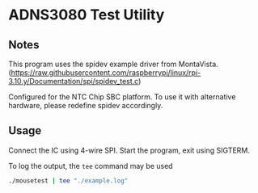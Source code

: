 # ADNS3080 Test Utility

## Notes

This program uses the spidev example driver from MontaVista.
(https://raw.githubusercontent.com/raspberrypi/linux/rpi-3.10.y/Documentation/spi/spidev_test.c)

Configured for the NTC Chip SBC platform.
To use it with alternative hardware, please redefine spidev accordingly.

## Usage

Connect the IC using 4-wire SPI. 
Start the program, exit using SIGTERM.

To log the output, the `tee` command may be used

```bash
./mousetest | tee "./example.log"
```

